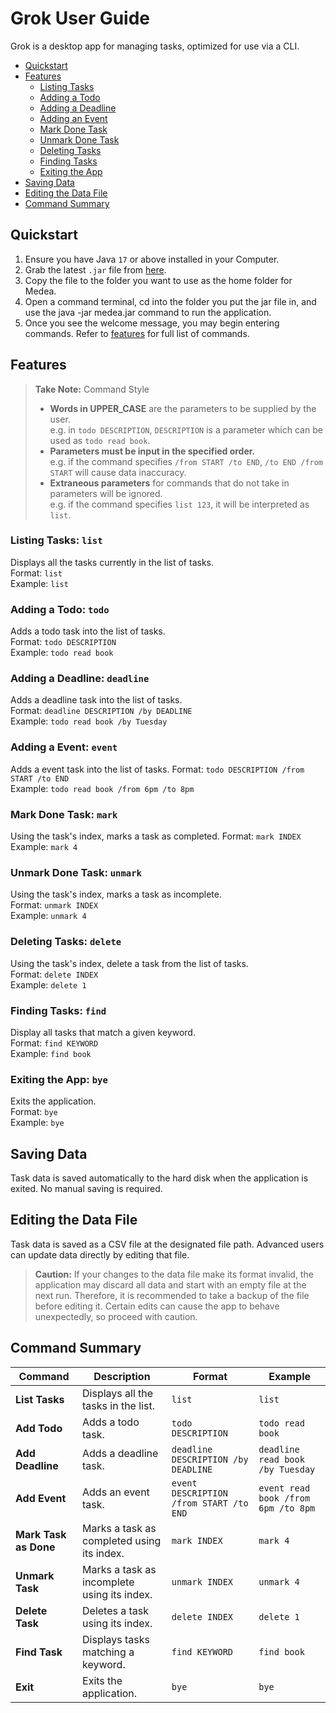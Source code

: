 # Grok User Guide
Grok is a desktop app for managing tasks, optimized for use via a CLI.

- [Quickstart](#QuickStart)
- [Features](#Features)
    - [Listing Tasks](#listing-tasks-list)
    - [Adding a Todo](#adding-a-todo-todo)
    - [Adding a Deadline](#adding-a-deadline-deadline)
    - [Adding an Event](#adding-a-event-event)
    - [Mark Done Task](#mark-done-task-mark)
    - [Unmark Done Task](#unmark-done-task-unmark-)
    - [Deleting Tasks](#deleting-tasks-delete-)
    - [Finding Tasks](#finding-tasks-find)
    - [Exiting the App](#exiting-the-app-bye-)
- [Saving Data](#saving-data)
- [Editing the Data File](#editing-the-data-file)
- [Command Summary](#command-summary)

## Quickstart

1. Ensure you have Java `17` or above installed in your Computer.
2. Grab the latest `.jar` file from [here](https://github.com/naveen42x/ip/releases).
3. Copy the file to the folder you want to use as the home folder for Medea.
4. Open a command terminal, cd into the folder you put the jar file in, and use the java -jar medea.jar command to run the application.
5. Once you see the welcome message, you may begin entering commands. Refer to [features](#features) for full list of commands.

## Features

> **Take Note:**  Command Style
> - **Words in UPPER_CASE** are the parameters to be supplied by the user.  
    e.g. in `todo DESCRIPTION`, `DESCRIPTION` is a parameter which can be used as `todo read book`.
> - **Parameters must be input in the specified order.**  
    e.g. if the command specifies `/from START /to END`, `/to END /from START` will cause data inaccuracy.
> - **Extraneous parameters** for commands that do not take in parameters will be ignored.  
    e.g. if the command specifies `list 123`, it will be interpreted as `list`.

### Listing Tasks: `list`
Displays all the tasks currently in the list of tasks.   
Format: `list`    
Example: `list`

### Adding a Todo: `todo`
Adds a todo task into the list of tasks.  
Format:  `todo DESCRIPTION`  
Example: `todo read book`

### Adding a Deadline: `deadline`
Adds a deadline task into the list of tasks.  
Format:  `deadline DESCRIPTION /by DEADLINE`  
Example: `todo read book /by Tuesday`

### Adding a Event: `event`
Adds a event task into the list of tasks.
Format:  `todo DESCRIPTION /from START /to END`  
Example: `todo read book /from 6pm /to 8pm`

### Mark Done Task: `mark`
Using the task's index, marks a task as completed.
Format: `mark INDEX`    
Example: `mark 4`

### Unmark Done Task: `unmark`
Using the task's index, marks a task as incomplete.  
Format: `unmark INDEX`    
Example: `unmark 4`

### Deleting Tasks: `delete`
Using the task's index, delete a task from the list of tasks.  
Format: `delete INDEX`    
Example: `delete 1`

### Finding Tasks: `find`
Display all tasks that match a given keyword.  
Format: `find KEYWORD`    
Example: `find book`

### Exiting the App: `bye`
Exits the application.  
Format: `bye`    
Example: `bye`

## Saving Data
Task data is saved automatically to the hard disk when the application is exited. No manual saving is required.

## Editing the Data File
Task data is saved as a CSV file at the designated file path. Advanced users can update data directly by editing that file.

> **Caution:** If your changes to the data file make its format invalid, the application may discard all data and start with an empty file at the next run. Therefore, it is recommended to take a backup of the file before editing it. Certain edits can cause the app to behave unexpectedly, so proceed with caution.

## Command Summary

| Command              | Description                                                       | Format                              | Example                          |
|----------------------|-------------------------------------------------------------------|-------------------------------------|----------------------------------|
| **List Tasks**        | Displays all the tasks in the list.                               | `list`                              | `list`                           |
| **Add Todo**          | Adds a todo task.                                                 | `todo DESCRIPTION`                  | `todo read book`                 |
| **Add Deadline**      | Adds a deadline task.                                             | `deadline DESCRIPTION /by DEADLINE` | `deadline read book /by Tuesday`|
| **Add Event**         | Adds an event task.                                               | `event DESCRIPTION /from START /to END`| `event read book /from 6pm /to 8pm` |
| **Mark Task as Done** | Marks a task as completed using its index.                        | `mark INDEX`                        | `mark 4`                         |
| **Unmark Task**       | Marks a task as incomplete using its index.                       | `unmark INDEX`                      | `unmark 4`                       |
| **Delete Task**       | Deletes a task using its index.                                   | `delete INDEX`                      | `delete 1`                       |
| **Find Task**         | Displays tasks matching a keyword.                                | `find KEYWORD`                      | `find book`                  |
| **Exit**              | Exits the application.                                            | `bye`                               | `bye`                            |
